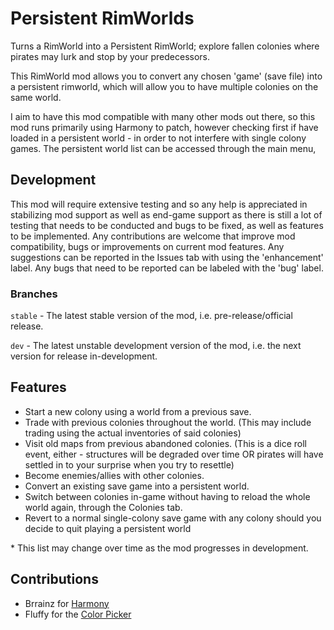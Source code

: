 # Persistent RimWorlds
Turns a RimWorld into a Persistent RimWorld; explore fallen colonies where pirates may lurk and stop by your predecessors.

This RimWorld mod allows you to convert any chosen 'game' (save file) into a persistent rimworld, which will allow you to have multiple colonies on the same world.

I aim to have this mod compatible with many other mods out there, so this mod runs primarily using Harmony to patch, however checking first if have loaded in a persistent world - in order to not interfere with single colony games. The persistent world list can be accessed through the main menu,

## Development
This mod will require extensive testing and so any help is appreciated in stabilizing mod support as well as end-game support as there is still a lot of testing that needs to be conducted and bugs to be fixed, as well as features to be implemented. Any contributions are welcome that improve mod compatibility, bugs or improvements on current mod features. Any suggestions can be reported in the Issues tab with using the 'enhancement' label. Any bugs that need to be reported can be labeled with the 'bug' label.

### Branches
`stable` - The latest stable version of the mod, i.e. pre-release/official release.

`dev` - The latest unstable development version of the mod, i.e. the next version for release in-development.

## Features
- Start a new colony using a world from a previous save.
- Trade with previous colonies throughout the world. (This may include trading using the actual inventories of said colonies)
- Visit old maps from previous abandoned colonies. (This is a dice roll event, either - structures will be degraded over time OR pirates will have settled in to your surprise when you try to resettle)
- Become enemies/allies with other colonies.
- Convert an existing save game into a persistent world.
- Switch between colonies in-game without having to reload the whole world again, through the Colonies tab.
- Revert to a normal single-colony save game with any colony should you decide to quit playing a persistent world

\* This list may change over time as the mod progresses in development.

## Contributions
- Brrainz for [Harmony](https://github.com/pardeike/Harmony)
- Fluffy for the [Color Picker](https://github.com/FluffierThanThou/ColourPicker)
